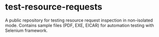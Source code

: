 # test-resource-requests
A public repository for testing resource request inspection in non-isolated mode. Contains sample files (PDF, EXE, EICAR) for automation testing with Selenium framework.
